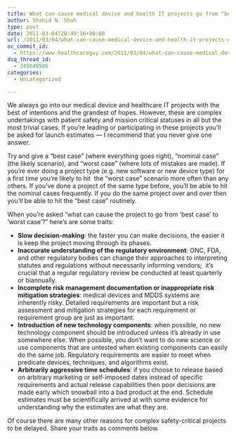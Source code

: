 ```yaml
---
title: What can cause medical device and health IT projects go from “best case” to “worst case”
author: Shahid N. Shah
type: post
date: 2011-03-04T20:49:16+00:00
url: /2011/03/04/what-can-cause-medical-device-and-health-it-projects-go-from-best-case-to-worst-case/
oc_commit_id:
  - https://www.healthcareguy.com/2011/03/04/what-can-cause-medical-device-and-health-it-projects-go-from-best-case-to-worst-case/1478770722
dsq_thread_id:
  - 245649586
categories:
  - Uncategorized

---
```

We always go into our medical device and healthcare IT projects with the best of intentions and the grandest of hopes. However, these are complex undertakings with patient safety and mission critical statuses in all but the most trivial cases. If you&#8217;re leading or participating in these projects you&#8217;ll be asked for launch estimates &#8212; I recommend that you never give one answer.

Try and give a &#8220;best case&#8221; (where everything goes right), &#8220;nominal case&#8221; (the likely scenario), and &#8220;worst case&#8221; (where lots of mistakes are made). If you&#8217;re ever doing a project type (e.g. new software or new device type) for a first time you&#8217;re likely to hit  the &#8220;worst case&#8221; scenario more often than any others. If you&#8217;ve done a project of the same type before, you&#8217;ll be able to hit the nominal cases frequently. If you do the same project over and over then you&#8217;ll be able to hit the &#8220;best case&#8221; routinely.

When you&#8217;re asked &#8220;what can cause the project to go from &#8216;best case&#8217; to &#8216;worst case&#8217;?&#8221; here&#8217;s are some traits:

  * **Slow decision-making**: the faster you can make decisions, the easier it is keep the project moving through its phases.
  * **Inaccurate understanding of the regulatory environment**: ONC, FDA, and other regulatory bodies can change their approaches to interpreting statutes and regulations without necessarily informing vendors;  it’s crucial that a regular regulatory review be conducted at least quarterly or biannually.
  * **Incomplete risk management documentation or inappropriate risk mitigation strategies**: medical devices and MDDS systems are inherently risky. Detailed requirements are important but a risk assessment and mitigation strategies for each requirement or requirement group are just as important.
  * **Introduction of new technology components**: when possible, no new technology component should be introduced unless it’s already in use somewhere else. When possible, you don’t want to do new science or use components that are untested when existing components can easily do the same job. Regulatory requirements are easier to meet when predicate devices, techniques, and algorithms exist.
  * **Arbitrarily aggressive time schedules**: if you choose to release based on arbitrary marketing or self-imposed dates instead of specific requirements and actual release capabilities then poor decisions are made early which snowball into a bad product at the end. Schedule estimates must be scientifically arrived at with some evidence for understanding why the estimates are what they are.

Of course there are many other reasons for complex safety-critical projects to be delayed. Share your traits as comments below.